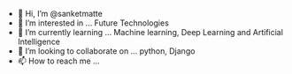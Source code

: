 - 👋 Hi, I’m @sanketmatte
- 👀 I’m interested in ... Future Technologies
- 🌱 I’m currently learning ... Machine learning, Deep Learning and Artificial Intelligence
- 💞️ I’m looking to collaborate on ... python, Django
- 📫 How to reach me ... 

<!---
sanketmatte/sanketmatte is a ✨ special ✨ repository because its `README.md` (this file) appears on your GitHub profile.
You can click the Preview link to take a look at your changes.
--->
